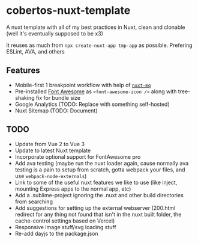 # cobertos-nuxt-template

A nuxt template with all of my best practices in Nuxt, clean and clonable (well it's eventually supposed to be x3)

It reuses as much from `npx create-nuxt-app tmp-app` as possible. Prefering ESLint, AVA, and others

## Features
* Mobile-first 1 breakpoint workflow with help of [`nuxt-mq`](https://github.com/vanhoofmaarten/nuxt-mq/)
* Pre-installed [Font Awesome](https://github.com/FortAwesome/vue-fontawesome) as `<font-awesome-icon />` along with tree-shaking fix for bundle size
* Google Analytics (TODO: Replace with something self-hosted)
* Nuxt Sitemap (TODO: Document)

## TODO
* Update from Vue 2 to Vue 3
* Update to latest Nuxt template
* Incorporate optional support for FontAwesome pro
* Add ava testing (maybe run the nuxt loader again, cause normally ava testing is a pain to setup from scratch, gotta webpack your files, and use `webpack-node-externals`)
* Link to some of the useful nuxt features we like to use (like inject, mounting Express apps to the normal app, etc)
* Add a .sublime-project ignoring the .nuxt and other build directories from searching
* Add suggestions for setting up the external webserver (200.html redirect for any thing not found that isn't in the nuxt built folder, the cache-control settings based on Vercel)
* Responsive image stuff/svg loading stuff
* Re-add dayjs to the package.json